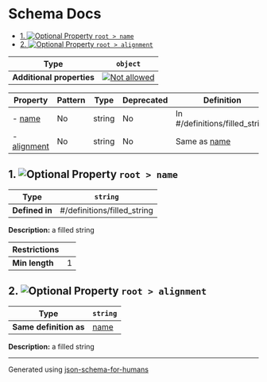# Schema Docs

- [1. ![Optional](https://img.shields.io/badge/Optional-yellow) Property `root > name`](#name)
- [2. ![Optional](https://img.shields.io/badge/Optional-yellow) Property `root > alignment`](#alignment)

| Type                      | `object`                                                                                                 |
| ------------------------- | -------------------------------------------------------------------------------------------------------- |
| **Additional properties** | [![Not allowed](https://img.shields.io/badge/Not%20allowed-red)](# "Additional Properties not allowed.") |

| Property                   | Pattern | Type   | Deprecated | Definition                     | Title/Description |
| -------------------------- | ------- | ------ | ---------- | ------------------------------ | ----------------- |
| - [name](#name )           | No      | string | No         | In #/definitions/filled_string | a filled string   |
| - [alignment](#alignment ) | No      | string | No         | Same as [name](#name )         | a filled string   |

## <a name="name"></a>1. ![Optional](https://img.shields.io/badge/Optional-yellow) Property `root > name`

| Type           | `string`                    |
| -------------- | --------------------------- |
| **Defined in** | #/definitions/filled_string |

**Description:** a filled string

| Restrictions   |   |
| -------------- | - |
| **Min length** | 1 |

## <a name="alignment"></a>2. ![Optional](https://img.shields.io/badge/Optional-yellow) Property `root > alignment`

| Type                   | `string`      |
| ---------------------- | ------------- |
| **Same definition as** | [name](#name) |

**Description:** a filled string

----------------------------------------------------------------------------------------------------------------------------
Generated using [json-schema-for-humans](https://github.com/coveooss/json-schema-for-humans)
